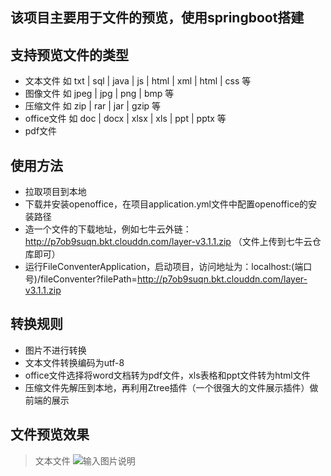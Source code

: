
## 该项目主要用于文件的预览，使用springboot搭建
## 支持预览文件的类型
* 文本文件 如 txt | sql | java | js | html | xml | html | css 等
* 图像文件 如 jpeg | jpg | png | bmp 等
* 压缩文件 如 zip | rar | jar | gzip 等
* office文件 如 doc | docx | xlsx | xls | ppt | pptx 等
* pdf文件

## 使用方法
* 拉取项目到本地
* 下载并安装openoffice，在项目application.yml文件中配置openoffice的安装路径
* 造一个文件的下载地址，例如七牛云外链：http://p7ob9suqn.bkt.clouddn.com/layer-v3.1.1.zip （文件上传到七牛云仓库即可）
* 运行FileConventerApplication，启动项目，访问地址为：localhost:(端口号)/fileConventer?filePath=http://p7ob9suqn.bkt.clouddn.com/layer-v3.1.1.zip

## 转换规则
* 图片不进行转换
* 文本文件转换编码为utf-8
* office文件选择将word文档转为pdf文件，xls表格和ppt文件转为html文件
* 压缩文件先解压到本地，再利用Ztree插件（一个很强大的文件展示插件）做前端的展示

## 文件预览效果
> 文本文件
![输入图片说明](https://gitee.com/uploads/images/2017/1219/173717_934cb068_492218.png "1.png")

